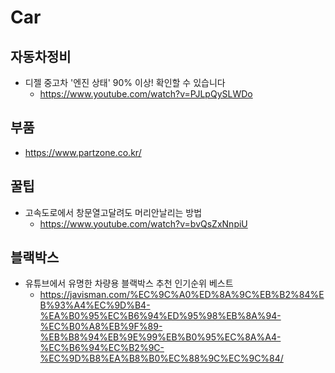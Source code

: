 # Car

## 자동차정비
* 디젤 중고차 '엔진 상태' 90% 이상! 확인할 수 있습니다
  - https://www.youtube.com/watch?v=PJLpQySLWDo
  
## 부품 
* https://www.partzone.co.kr/

## 꿀팁
* 고속도로에서 창문열고달려도 머리안날리는 방법
  - https://www.youtube.com/watch?v=bvQsZxNnpiU

## 블랙박스
* 유튜브에서 유명한 차량용 블랙박스 추천 인기순위 베스트
  - https://javisman.com/%EC%9C%A0%ED%8A%9C%EB%B2%84%EB%93%A4%EC%9D%B4-%EA%B0%95%EC%B6%94%ED%95%98%EB%8A%94-%EC%B0%A8%EB%9F%89-%EB%B8%94%EB%9E%99%EB%B0%95%EC%8A%A4-%EC%B6%94%EC%B2%9C-%EC%9D%B8%EA%B8%B0%EC%88%9C%EC%9C%84/
